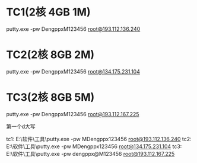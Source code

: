 
# TC1(2核 4GB 1M)
putty.exe -pw DengppxM123456 root@193.112.136.240

# TC2(2核 8GB 2M)
putty.exe -pw DengppxM123456 root@134.175.231.104

# TC3(2核 8GB 5M)
putty.exe -pw DengppxM123456 root@193.112.167.225

第一个d大写

tc1: E:\软件\工具\putty.exe -pw MDengppx123456 root@193.112.136.240
tc2: E:\软件\工具\putty.exe -pw MDengppx123456 root@134.175.231.104
tc3: E:\软件\工具\putty.exe -pw dengppx@M123456 root@193.112.167.225

